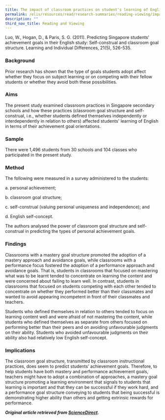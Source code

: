 ```yaml
---
title: The impact of classroom practices on student's learning of English
permalink: /elis/resources/read/research-summaries/reading-viewing/impact-classroom-practices-students-learning/
description: ""
third_nav_title: Reading and Viewing
---
```

Luo, W., Hogan, D., & Paris, S. G. (2011). Predicting Singapore students' achievement goals in their English study: Self-construal and classroom goal structure. Learning and Individual Differences, 21(5), 526-535.

### Background

Prior research has shown that the type of goals students adopt affect whether they focus on subject learning or on competing with their fellow students or whether they avoid both these possibilities.

### Aims

The present study examined classroom practices in Singapore secondary schools and how these practices (classroom goal structure and self-construal, i.e., whether students defined themselves independently or interdependently in relation to others) affected students' learning of English in terms of their achievement goal orientations.

### Sample

There were 1,496 students from 30 schools and 104 classes who participated in the present study.

### Method

The following were measured in a survey administered to the students:

a. personal achievement;

b. classroom goal structure;

c. self-construal (valuing personal uniqueness and independence); and

d. English self-concept.

The authors analysed the power of classroom goal structure and self-construal in predicting the types of personal achievement goals.

### Findings

Classrooms with a mastery goal structure promoted the adoption of a mastery approach and avoidance goals, while classrooms with a performance focus fostered the adoption of a performance approach and avoidance goals. That is, students in classrooms that focused on mastering what was to be learnt tended to concentrate on learning the content and were concerned about failing to learn well. In contrast, students in classrooms that focused on students competing with each other tended to concentrate on whether they performed better than their classmates and wanted to avoid appearing incompetent in front of their classmates and teachers.

Students who defined themselves in relation to others tended to focus on learning content well and were afraid of not mastering the content, while students who defined themselves as separate from others focused on performing better than their peers and on avoiding unfavourable judgments on their ability. Students who avoided unfavourable judgments on their ability also had relatively low English self-concept.

### Implications

The classroom goal structure, transmitted by classroom instructional practices, does seem to predict students’ achievement goals. Therefore, to help students have both mastery and performance achievement goals, teachers might have to adopt a combination of approaches, a mastery goal structure promoting a learning environment that signals to students that learning is important and that they can be successful if they work hard, and a performance goal structure conveying to students that being successful is demonstrating higher ability than others and getting extrinsic rewards for performance.

**_Original article retrieved from [ScienceDirect](http://www.sciencedirect.com/science/article/pii/S1041608011000793)._**